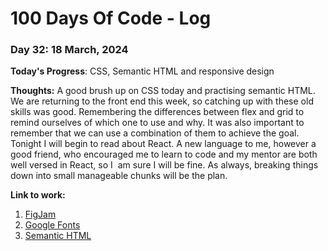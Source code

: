 # 100 Days Of Code - Log

### Day 32: 18 March, 2024 

**Today's Progress**: CSS, Semantic HTML and responsive design

**Thoughts:** A good brush up on CSS today and practising semantic HTML. We are returning to the front end this week, so catching up with these old skills was good. Remembering the differences between flex and grid to remind ourselves of which one to use and why. It was also important to remember that we can use a combination of them to achieve the goal. Tonight I will begin to read about React. A new language to me, however a good friend, who encouraged me to learn to code and my mentor are both well versed in React, so I  am sure I will be fine. As always, breaking things down into small manageable chunks will be the plan.

**Link to work:** 
1. [FigJam](https://www.figma.com/)
2. [Google Fonts](https://fonts.google.com/)
3. [Semantic HTML](https://www.freecodecamp.org/news/semantic-html5-elements/)